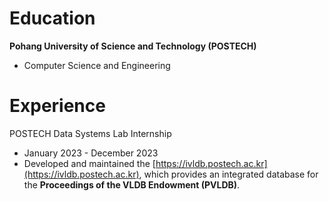 # Education
**Pohang University of Science and Technology (POSTECH)**
- Computer Science and Engineering

# Experience
POSTECH Data Systems Lab Internship
- January 2023 - December 2023
- Developed and maintained the [https://ivldb.postech.ac.kr](https://ivldb.postech.ac.kr), which provides an integrated database for the **Proceedings of the VLDB Endowment (PVLDB)**.
